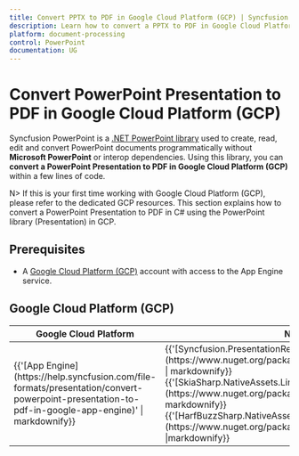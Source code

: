 ```yaml
--- 
title: Convert PPTX to PDF in Google Cloud Platform (GCP) | Syncfusion 
description: Learn how to convert a PPTX to PDF in Google Cloud Platform (GCP) using .NET PowerPoint library (Presentation) without Microsoft PowerPoint or interop dependencies. 
platform: document-processing
control: PowerPoint 
documentation: UG 
--- 
```


# Convert PowerPoint Presentation to PDF in Google Cloud Platform (GCP)

Syncfusion PowerPoint is a [.NET PowerPoint library](https://www.syncfusion.com/document-processing/powerpoint-framework/net) used to create, read, edit and convert PowerPoint documents programmatically without **Microsoft PowerPoint** or interop dependencies. Using this library, you can **convert a PowerPoint Presentation to PDF in Google Cloud Platform (GCP)** within a few lines of code.

N> If this is your first time working with Google Cloud Platform (GCP), please refer to the dedicated GCP resources. This section explains how to convert a PowerPoint Presentation to PDF in C# using the PowerPoint library (Presentation) in GCP. 

## Prerequisites 

* A [Google Cloud Platform (GCP)](https://console.cloud.google.com/getting-started) account with access to the App Engine service.

## Google Cloud Platform (GCP)

<table>
<thead>
<tr>
<th>
Google Cloud Platform<br/></th><th>
NuGet package name<br/></th></tr></thead>
<tr>
<td>
{{'[App Engine](https://help.syncfusion.com/file-formats/presentation/convert-powerpoint-presentation-to-pdf-in-google-app-engine)' | markdownify}}<br/></td><td>
{{'[Syncfusion.PresentationRenderer.Net.Core](https://www.nuget.org/packages/Syncfusion.PresentationRenderer.Net.Core)' | markdownify}}<br/>
{{'[SkiaSharp.NativeAssets.Linux v2.88.6](https://www.nuget.org/packages/SkiaSharp.NativeAssets.Linux/2.88.6)' | markdownify}}<br/>{{'[HarfBuzzSharp.NativeAssets.Linux v7.3.0](https://www.nuget.org/packages/HarfBuzzSharp.NativeAssets.Linux/7.3.0)' |markdownify}} <br/></td></tr>
</table>